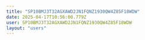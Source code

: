 ```yaml
---
title: "SP10BMJ3T32AGXAWD2JN1FQNZ1930QW4Z85F18WDW"
date: 2025-04-17T10:56:00.779Z
user: SP10BMJ3T32AGXAWD2JN1FQNZ1930QW4Z85F18WDW
layout: "users"
---
```

    